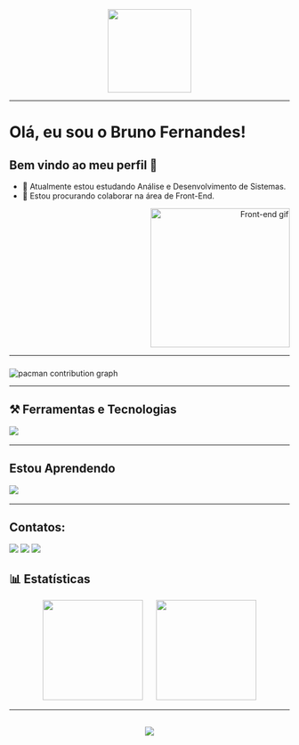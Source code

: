 <div align="center">
  <img height="150" src="https://media.giphy.com/media/M9gbBd9nbDrOTu1Mqx/giphy.gif"  />
</div>

---

###

# Olá, eu sou o Bruno Fernandes!
## Bem vindo ao meu perfil 👋
- 🔭 Atualmente estou estudando Análise e Desenvolvimento de Sistemas.
- 🌱 Estou procurando colaborar na área de Front-End.

<p align="end">
  <img src="https://media.giphy.com/media/L8K62iTDkzGX6/giphy.gif" width="250px" alt="Front-end gif"/>
</p>

---

###

<picture>
  <source media="(prefers-color-scheme: dark)" srcset="https://raw.githubusercontent.com/Bruno6540/Bruno6540/output/pacman-contribution-graph-dark.svg">
  <source media="(prefers-color-scheme: light)" srcset="https://raw.githubusercontent.com/Bruno6540/Bruno6540/output/pacman-contribution-graph.svg">
  <img alt="pacman contribution graph" src="https://raw.githubusercontent.com/Bruno6540/Bruno6540/output/pacman-contribution-graph.svg">
</picture>

---

###

<h2>⚒️ Ferramentas e Tecnologias</h2>

<p>
  <img src="https://skillicons.dev/icons?i=html,css,git,github,bootstrap" />
  &nbsp;&nbsp;&nbsp;&nbsp;
</p>

---

## Estou Aprendendo
<img src="https://skillicons.dev/icons?i=js,java" />
  &nbsp;&nbsp;&nbsp;&nbsp;

---

## Contatos:
<div>
<a href="https://www.linkedin.com/in/brunofernandesdevpro" target="_blank"><img loading="lazy" src="https://img.shields.io/badge/-LinkedIn-%230077B5?style=for-the-badge&logo=linkedin&logoColor=white" target="_blank"></a> 
<a href="https://instagram.com/_bruno_fer" target="_blank"><img loading="lazy" src="https://img.shields.io/badge/-Instagram-%23E4405F?style=for-the-badge&logo=instagram&logoColor=white" target="_blank"></a>
<a href = "mailto:brfernandes.silva@gmail.com"><img loading="lazy" src="https://img.shields.io/badge/Gmail-D14836?style=for-the-badge&logo=gmail&logoColor=white" target="_blank"></a>  
</div>

<h2>📊 Estatísticas</h2>
<div align="center">
  <img loading="lazy" height="180em" style="margin-right: 20px;" 
       src="https://github-readme-stats.vercel.app/api/top-langs/?username=Bruno6540&layout=compact&langs_count=7&theme=dracula"/>
  <img height="180em" 
       src="https://github-readme-streak-stats.herokuapp.com/?user=Bruno6540&theme=dracula"/>
</div>

---

##
<div align="center">
  <img src="https://github-profile-trophy.vercel.app/?username=Bruno6540&theme=dracula&no-frame=true&no-bg=true&row=1&column=7" />
</div>

###
